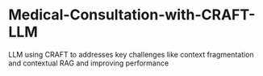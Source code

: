 # Medical-Consultation-with-CRAFT-LLM
LLM using CRAFT to addresses key challenges like context fragmentation and contextual RAG and improving performance 
